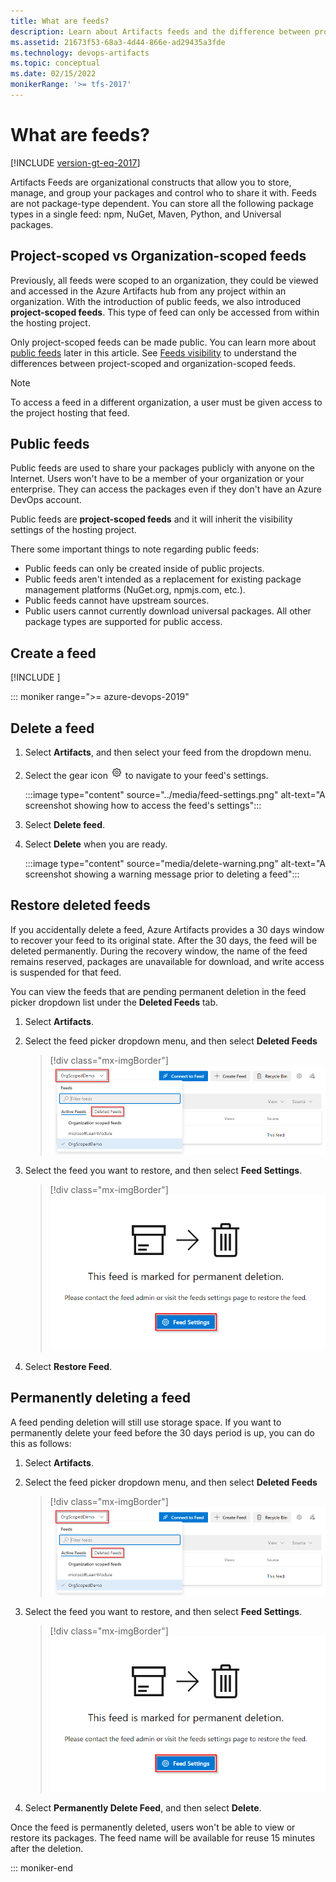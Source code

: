 ```yaml
---
title: What are feeds?
description: Learn about Artifacts feeds and the difference between project-scoped and organization-scoped feeds. Learn how to create, delete, and restore feeds. 
ms.assetid: 21673f53-68a3-4d44-866e-ad29435a3fde
ms.technology: devops-artifacts
ms.topic: conceptual
ms.date: 02/15/2022
monikerRange: '>= tfs-2017'
---
```


# What are feeds?

[!INCLUDE [version-gt-eq-2017](../../includes/version-gt-eq-2017.md)]

Artifacts Feeds are organizational constructs that allow you to store, manage, and group your packages and control who to share it with. Feeds are not package-type dependent. You can store all the following package types in a single feed: npm, NuGet, Maven, Python, and Universal packages. 

## Project-scoped vs Organization-scoped feeds

Previously, all feeds were scoped to an organization, they could be viewed and accessed in the Azure Artifacts hub from any project within an organization. With the introduction of public feeds, we also introduced **project-scoped feeds**. This type of feed can only be accessed from within the hosting project. 

Only project-scoped feeds can be made public. You can learn more about [public feeds](#public-feeds) later in this article. See [Feeds visibility](../feeds/project-scoped-feeds.md) to understand the differences between project-scoped and organization-scoped feeds.

> [!NOTE]
> To access a feed in a different organization, a user must be given access to the project hosting that feed.

## Public feeds

Public feeds are used to share your packages publicly with anyone on the Internet. Users won't have to be a member of your organization or your enterprise. They can access the packages even if they don't have an Azure DevOps account. 

Public feeds are **project-scoped feeds** and it will inherit the visibility settings of the hosting project.

There some important things to note regarding public feeds:

* Public feeds can only be created inside of public projects.
* Public feeds aren't intended as a replacement for existing package management platforms (NuGet.org, npmjs.com, etc.).
* Public feeds cannot have upstream sources.
* Public users cannot currently download universal packages. All other package types are supported for public access.

## Create a feed

[!INCLUDE [](../includes/create-feed.md)]

::: moniker range=">= azure-devops-2019"

## Delete a feed

1. Select **Artifacts**, and then select your feed from the dropdown menu.

1. Select the gear icon ![gear icon](../../media/icons/gear-icon.png) to navigate to your feed's settings.

    :::image type="content" source="../media/feed-settings.png" alt-text="A screenshot showing how to access the feed's settings":::

1. Select **Delete feed**.

1. Select **Delete** when you are ready.

    :::image type="content" source="media/delete-warning.png" alt-text="A screenshot showing a warning message prior to deleting a feed":::

## Restore deleted feeds

If you accidentally delete a feed, Azure Artifacts provides a 30 days window to recover your feed to its original state. After the 30 days, the feed will be deleted permanently. During the recovery window, the name of the feed remains reserved, packages are unavailable for download, and write access is suspended for that feed.

You can view the feeds that are pending permanent deletion in the feed picker dropdown list under the **Deleted Feeds** tab.

1. Select **Artifacts**.

1. Select the feed picker dropdown menu, and then select **Deleted Feeds**

    > [!div class="mx-imgBorder"] 
    > ![Deleted feeds dropdown](media/deleted-feeds.png)

1. Select the feed you want to restore, and then select **Feed Settings**.

    > [!div class="mx-imgBorder"] 
    > ![Feed settings button](media/feed-settings-button.png)

1. Select **Restore Feed**.

## Permanently deleting a feed

A feed pending deletion will still use storage space. If you want to permanently delete your feed before the 30 days period is up, you can do this as follows:

1. Select **Artifacts**.

1. Select the feed picker dropdown menu, and then select **Deleted Feeds**

    > [!div class="mx-imgBorder"] 
    > ![Deleted feeds list](media/deleted-feeds.png)

1. Select the feed you want to restore, and then select **Feed Settings**.

    > [!div class="mx-imgBorder"] 
    > ![Feed settings](media/feed-settings-button.png)

1. Select **Permanently Delete Feed**, and then select **Delete**.

Once the feed is permanently deleted, users won't be able to view or restore its packages. The feed name will be available for reuse 15 minutes after the deletion.

::: moniker-end
